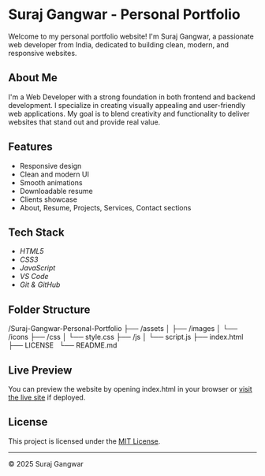 # Suraj Gangwar - Personal Portfolio

Welcome to my personal portfolio website! I'm Suraj Gangwar, a passionate web developer from India, dedicated to building clean, modern, and responsive websites.

## About Me

I'm a Web Developer with a strong foundation in both frontend and backend development. I specialize in creating visually appealing and user-friendly web applications. My goal is to blend creativity and functionality to deliver websites that stand out and provide real value.

## Features

- Responsive design
- Clean and modern UI
- Smooth animations
- Downloadable resume
- Clients showcase
- About, Resume, Projects, Services, Contact sections

## Tech Stack

- *HTML5*
- *CSS3*
- *JavaScript*
- *VS Code*
- *Git & GitHub*

## Folder Structure

/Suraj-Gangwar-Personal-Portfolio
  ├── /assets
  │   ├── /images
  │   └── /icons
  ├── /css
  │   └── style.css
  ├── /js
  │   └── script.js
  ├── index.html
  ├── LICENSE
  └── README.md

## Live Preview

You can preview the website by opening index.html in your browser or [visit the live site](#) if deployed.

## License

This project is licensed under the [MIT License](./LICENSE).

---

© 2025 Suraj Gangwar